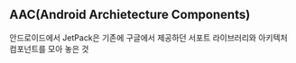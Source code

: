 ## AAC(Android Archietecture Components)
안드로이드에서 JetPack은 기존에 구글에서 제공하던 서포트 라이브러리와 아키텍처 컴포넌트를 모아 놓은 것
